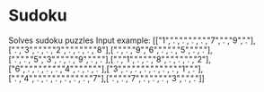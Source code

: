 # Sudoku
Solves sudoku puzzles
Input example:
[["1",".",".",".",".","7",".","9","."],[".","3",".",".","2",".",".",".","8"],[".",".","9","6",".",".","5",".","."],[".",".","5","3",".",".","9",".","."],[".","1",".",".","8",".",".",".","2"],["6",".",".",".",".","4",".",".","."],["3",".",".",".",".",".",".","1","."],[".","4",".",".",".",".",".",".","7"],[".",".","7",".",".",".","3",".","."]]

